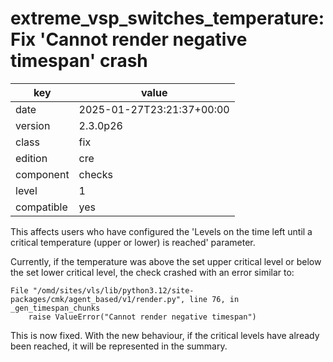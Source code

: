 [//]: # (werk v2)
# extreme_vsp_switches_temperature: Fix 'Cannot render negative timespan' crash

key        | value
---------- | ---
date       | 2025-01-27T23:21:37+00:00
version    | 2.3.0p26
class      | fix
edition    | cre
component  | checks
level      | 1
compatible | yes

This affects users who have configured the 'Levels on the time left until a critical temperature (upper or lower) is reached' parameter.

Currently, if the temperature was above the set upper critical level or below the set lower critical level, the check crashed with an error similar to:

```
File "/omd/sites/vls/lib/python3.12/site-packages/cmk/agent_based/v1/render.py", line 76, in _gen_timespan_chunks
    raise ValueError("Cannot render negative timespan")
```

This is now fixed. With the new behaviour, if the critical levels have already been reached, it will be represented in the summary.
